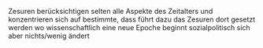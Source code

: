 Zesuren berücksichtigen selten alle Aspekte des Zeitalters und konzentrieren sich auf bestimmte, dass führt dazu das Zesuren dort gesetzt werden wo wissenschaftlich eine neue Epoche beginnt sozialpolitisch sich aber nichts/wenig ändert